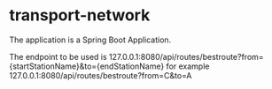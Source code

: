 # transport-network

The application is a Spring Boot Application.

The endpoint to be used is 127.0.0.1:8080/api/routes/bestroute?from={startStationName}&to={endStationName} 
for example 127.0.0.1:8080/api/routes/bestroute?from=C&to=A
